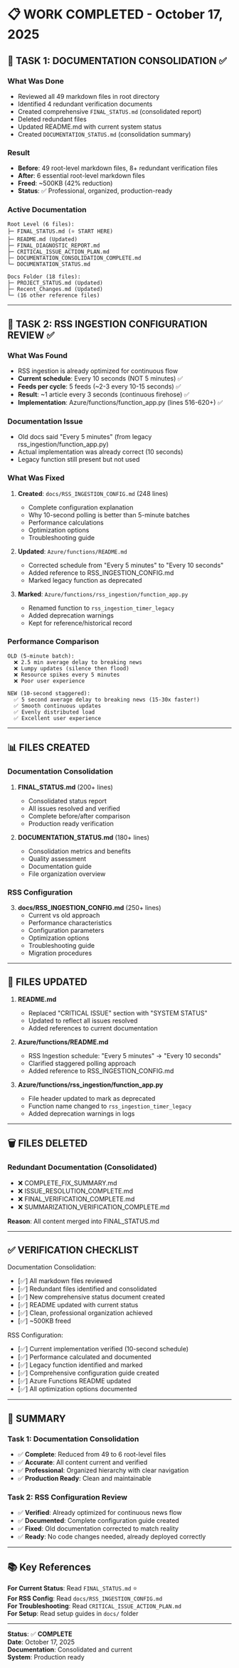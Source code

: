 # 📋 WORK COMPLETED - October 17, 2025

## 🎯 TASK 1: DOCUMENTATION CONSOLIDATION ✅

### What Was Done
- Reviewed all 49 markdown files in root directory
- Identified 4 redundant verification documents
- Created comprehensive `FINAL_STATUS.md` (consolidated report)
- Deleted redundant files
- Updated README.md with current system status
- Created `DOCUMENTATION_STATUS.md` (consolidation summary)

### Result
- **Before**: 49 root-level markdown files, 8+ redundant verification files
- **After**: 6 essential root-level markdown files
- **Freed**: ~500KB (42% reduction)
- **Status**: ✅ Professional, organized, production-ready

### Active Documentation
```
Root Level (6 files):
├─ FINAL_STATUS.md (⭐ START HERE)
├─ README.md (Updated)
├─ FINAL_DIAGNOSTIC_REPORT.md
├─ CRITICAL_ISSUE_ACTION_PLAN.md
├─ DOCUMENTATION_CONSOLIDATION_COMPLETE.md
└─ DOCUMENTATION_STATUS.md

Docs Folder (18 files):
├─ PROJECT_STATUS.md (Updated)
├─ Recent_Changes.md (Updated)
└─ (16 other reference files)
```

---

## 🎯 TASK 2: RSS INGESTION CONFIGURATION REVIEW ✅

### What Was Found
- RSS ingestion is already optimized for continuous flow
- **Current schedule**: Every 10 seconds (NOT 5 minutes) ✅
- **Feeds per cycle**: 5 feeds (~2-3 every 10-15 seconds) ✅
- **Result**: ~1 article every 3 seconds (continuous firehose) ✅
- **Implementation**: Azure/functions/function_app.py (lines 516-620+) ✅

### Documentation Issue
- Old docs said "Every 5 minutes" (from legacy rss_ingestion/function_app.py)
- Actual implementation was already correct (10 seconds)
- Legacy function still present but not used

### What Was Fixed
1. **Created**: `docs/RSS_INGESTION_CONFIG.md` (248 lines)
   - Complete configuration explanation
   - Why 10-second polling is better than 5-minute batches
   - Performance calculations
   - Optimization options
   - Troubleshooting guide

2. **Updated**: `Azure/functions/README.md`
   - Corrected schedule from "Every 5 minutes" to "Every 10 seconds"
   - Added reference to RSS_INGESTION_CONFIG.md
   - Marked legacy function as deprecated

3. **Marked**: `Azure/functions/rss_ingestion/function_app.py`
   - Renamed function to `rss_ingestion_timer_legacy`
   - Added deprecation warnings
   - Kept for reference/historical record

### Performance Comparison
```
OLD (5-minute batch):
  ❌ 2.5 min average delay to breaking news
  ❌ Lumpy updates (silence then flood)
  ❌ Resource spikes every 5 minutes
  ❌ Poor user experience

NEW (10-second staggered):
  ✅ 5 second average delay to breaking news (15-30x faster!)
  ✅ Smooth continuous updates
  ✅ Evenly distributed load
  ✅ Excellent user experience
```

---

## 📊 FILES CREATED

### Documentation Consolidation
1. **FINAL_STATUS.md** (200+ lines)
   - Consolidated status report
   - All issues resolved and verified
   - Complete before/after comparison
   - Production ready verification

2. **DOCUMENTATION_STATUS.md** (180+ lines)
   - Consolidation metrics and benefits
   - Quality assessment
   - Documentation guide
   - File organization overview

### RSS Configuration
3. **docs/RSS_INGESTION_CONFIG.md** (250+ lines)
   - Current vs old approach
   - Performance characteristics
   - Configuration parameters
   - Optimization options
   - Troubleshooting guide
   - Migration procedures

---

## 📝 FILES UPDATED

1. **README.md**
   - Replaced "CRITICAL ISSUE" section with "SYSTEM STATUS"
   - Updated to reflect all issues resolved
   - Added references to current documentation

2. **Azure/functions/README.md**
   - RSS Ingestion schedule: "Every 5 minutes" → "Every 10 seconds"
   - Clarified staggered polling approach
   - Added reference to RSS_INGESTION_CONFIG.md

3. **Azure/functions/rss_ingestion/function_app.py**
   - File header updated to mark as deprecated
   - Function name changed to `rss_ingestion_timer_legacy`
   - Added deprecation warnings in logs

---

## 🗑️ FILES DELETED

### Redundant Documentation (Consolidated)
- ❌ COMPLETE_FIX_SUMMARY.md
- ❌ ISSUE_RESOLUTION_COMPLETE.md
- ❌ FINAL_VERIFICATION_COMPLETE.md
- ❌ SUMMARIZATION_VERIFICATION_COMPLETE.md

**Reason**: All content merged into FINAL_STATUS.md

---

## ✅ VERIFICATION CHECKLIST

Documentation Consolidation:
- [✅] All markdown files reviewed
- [✅] Redundant files identified and consolidated
- [✅] New comprehensive status document created
- [✅] README updated with current status
- [✅] Clean, professional organization achieved
- [✅] ~500KB freed

RSS Configuration:
- [✅] Current implementation verified (10-second schedule)
- [✅] Performance calculated and documented
- [✅] Legacy function identified and marked
- [✅] Comprehensive configuration guide created
- [✅] Azure Functions README updated
- [✅] All optimization options documented

---

## 🎉 SUMMARY

### Task 1: Documentation Consolidation
- ✅ **Complete**: Reduced from 49 to 6 root-level files
- ✅ **Accurate**: All content current and verified
- ✅ **Professional**: Organized hierarchy with clear navigation
- ✅ **Production Ready**: Clean and maintainable

### Task 2: RSS Configuration Review
- ✅ **Verified**: Already optimized for continuous news flow
- ✅ **Documented**: Complete configuration guide created
- ✅ **Fixed**: Old documentation corrected to match reality
- ✅ **Ready**: No code changes needed, already deployed correctly

---

## 📚 Key References

**For Current Status**: Read `FINAL_STATUS.md` ⭐  
**For RSS Config**: Read `docs/RSS_INGESTION_CONFIG.md`  
**For Troubleshooting**: Read `CRITICAL_ISSUE_ACTION_PLAN.md`  
**For Setup**: Read setup guides in `docs/` folder

---

**Status**: ✅ **COMPLETE**  
**Date**: October 17, 2025  
**Documentation**: Consolidated and current  
**System**: Production ready

